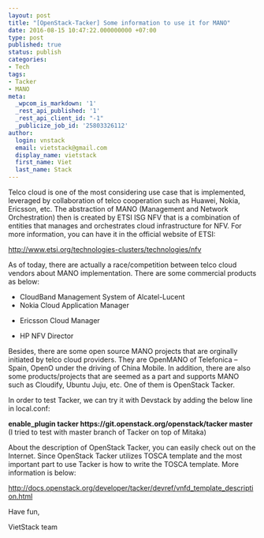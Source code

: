 ```yaml
---
layout: post
title: "[OpenStack-Tacker] Some information to use it for MANO"
date: 2016-08-15 10:47:22.000000000 +07:00
type: post
published: true
status: publish
categories:
- Tech
tags:
- Tacker
- MANO
meta:
  _wpcom_is_markdown: '1'
  _rest_api_published: '1'
  _rest_api_client_id: "-1"
  _publicize_job_id: '25803326112'
author:
  login: vnstack
  email: vietstack@gmail.com
  display_name: vietstack
  first_name: Viet
  last_name: Stack
---
```

<p>Telco cloud is one of the most considering use case that is implemented, leveraged by collaboration of telco cooperation such as Huawei, Nokia, Ericsson, etc. The abstraction of MANO (Management and Network Orchestration) then is created by ETSI ISG NFV that is a combination of entities that manages and orchestrates cloud infrastructure for NFV. For more information, you can have it in the official website of ETSI:</p>
<p><a href="http://www.etsi.org/technologies-clusters/technologies/nfv">http://www.etsi.org/technologies-clusters/technologies/nfv</a></p>
<p>As of today, there are actually a race/competition between telco cloud vendors about MANO implementation. There are some commercial products as below:</p>
<ul>
<li>CloudBand Management System of Alcatel-Lucent</li>
<li>Nokia Cloud Application Manager</li>
<li>
<p>Ericsson Cloud Manager</p>
</li>
<li>
<p>HP NFV Director</p>
</li>
</ul>
<p>Besides, there are some open source MANO projects that are orginally initiated by telco cloud providers. They are OpenMANO of Telefonica – Spain, OpenO under the driving of China Mobile. In addition, there are also some products/projects that are seemed as a part and supports MANO such as Cloudify, Ubuntu Juju, etc. One of them is OpenStack Tacker.</p>
<p>In order to test Tacker, we can try it with Devstack by adding the below line in local.conf:</p>
<p><strong>enable_plugin tacker https://git.openstack.org/openstack/tacker master</strong> (I tried to test with master branch of Tacker on top of Mitaka)</p>
<p>About the description of OpenStack Tacker, you can easily check out on the Internet. Since OpenStack Tacker utilizes TOSCA template and the most important part to use Tacker is how to write the TOSCA template. More information is below:</p>
<p><a href="http://docs.openstack.org/developer/tacker/devref/vnfd_template_description.html">http://docs.openstack.org/developer/tacker/devref/vnfd_template_description.html</a></p>
<p>Have fun,</p>
<p>VietStack team</p>
